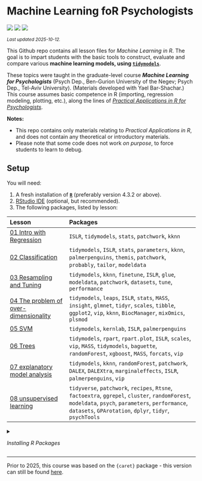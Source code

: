 

# Machine Learning foR Psychologists

[![](https://img.shields.io/badge/Open%20Educational%20Resources-Compatable-brightgreen.png)](https://creativecommons.org/about/program-areas/education-oer/)
[![](https://img.shields.io/badge/CC-BY--NC%204.0-lightgray)](http://creativecommons.org/licenses/by-nc/4.0/)
[![](https://img.shields.io/badge/Language-R-blue.png)](http://cran.r-project.org/)

<sub>*Last updated 2025-10-12.*</sub>

This Github repo contains all lesson files for *Machine Learning in R*.
The goal is to impart students with the basic tools to construct,
evaluate and compare various **machine learning models, using
[`tidymodels`](https://www.tidymodels.org/)**.

These topics were taught in the graduate-level course ***Machine
Learning for Psychologists*** (Psych Dep., Ben-Gurion University of the
Negev; Psych Dep., Tel-Aviv University). (Materials developed with Yael
Bar-Shachar.) This course assumes basic competence in R (importing,
regression modeling, plotting, etc.), along the lines of [*Practical
Applications in R for
Psychologists*](https://github.com/mattansb/Practical-Applications-in-R-for-Psychologists).

**Notes:**

- This repo contains only materials relating to *Practical Applications
  in R*, and does not contain any theoretical or introductory materials.
- Please note that some code does not work *on purpose*, to force
  students to learn to debug.

## Setup

You will need:

1.  A fresh installation of [**`R`**](https://cran.r-project.org/)
    (preferably version 4.3.2 or above).
2.  [RStudio IDE](https://www.rstudio.com/products/rstudio/download/)
    (optional, but recommended).
3.  The following packages, listed by lesson:

| Lesson | Packages |
|:---|:---|
| [01 Intro with Regression](/01%20Intro%20with%20Regression) | `ISLR`, `tidymodels`, `stats`, `patchwork`, `kknn` |
| [02 Classification](/02%20Classification) | `tidymodels`, `ISLR`, `stats`, `parameters`, `kknn`, `palmerpenguins`, `themis`, `patchwork`, `probably`, `tailor`, `modeldata` |
| [03 Resampling and Tuning](/03%20Resampling%20and%20Tuning) | `tidymodels`, `kknn`, `finetune`, `ISLR`, `glue`, `modeldata`, `patchwork`, `datasets`, `tune`, `performance` |
| [04 The problem of over-dimensionality](/04%20The%20problem%20of%20over-dimensionality) | `tidymodels`, `leaps`, `ISLR`, `stats`, `MASS`, `insight`, `glmnet`, `tidyr`, `scales`, `tibble`, `ggplot2`, `vip`, `kknn`, `BiocManager`, `mixOmics`, `plsmod` |
| [05 SVM](/05%20SVM) | `tidymodels`, `kernlab`, `ISLR`, `palmerpenguins` |
| [06 Trees](/06%20Trees) | `tidymodels`, `rpart`, `rpart.plot`, `ISLR`, `scales`, `vip`, `MASS`, `tidymodels`, `baguette`, `randomForest`, `xgboost`, `MASS`, `forcats`, `vip` |
| [07 explanatory model analysis](/07%20explanatory%20model%20analysis) | `tidymodels`, `kknn`, `randomForest`, `patchwork`, `DALEX`, `DALEXtra`, `marginaleffects`, `ISLR`, `palmerpenguins`, `vip` |
| [08 unsupervised learning](/08%20unsupervised%20learning) | `tidyverse`, `patchwork`, `recipes`, `Rtsne`, `factoextra`, `ggrepel`, `cluster`, `randomForest`, `modeldata`, `psych`, `parameters`, `performance`, `datasets`, `GPArotation`, `dplyr`, `tidyr`, `psychTools` |

<details>

<summary>

<i>Installing R Packages</i>
</summary>

You can install all the R packages used by running:

    # in alphabetical order:

    pak::pak(
      c(

        "cran::BiocManager", # 1.30.26
        "cran::DALEX", # 2.5.2
        "cran::DALEXtra", # 2.3.0
        "cran::GPArotation", # 2025.3-1
        "cran::ISLR", # 1.4
        "cran::MASS", # 7.3-65
        "cran::Rtsne", # 0.17
        "cran::baguette", # 1.1.0
        "cran::cluster", # 2.1.8.1
        "cran::dplyr", # 1.1.4
        "cran::factoextra", # 1.0.7
        "cran::finetune", # 1.2.1
        "cran::forcats", # 1.0.0
        "cran::ggplot2", # 4.0.0
        "cran::ggrepel", # 0.9.6
        "cran::glmnet", # 4.1-10
        "cran::glue", # 1.8.0
        "cran::insight", # 1.4.2
        "cran::kernlab", # 0.9-33
        "cran::kknn", # 1.4.1
        "cran::leaps", # 3.2
        "cran::marginaleffects", # 0.30.0
        "bioc::mixOmics", # 6.30.0
        "cran::modeldata", # 1.5.1
        "cran::palmerpenguins", # 0.1.1
        "cran::parameters", # 0.28.2
        "cran::patchwork", # 1.3.2
        "performance", # 0.15.1
        "cran::plsmod", # 1.0.0
        "cran::probably", # 1.1.1
        "cran::psych", # 2.5.6
        "cran::psychTools", # 2.5.7.22
        "cran::randomForest", # 4.7-1.2
        "github::tidymodels/recipes", # 1.3.1.9000
        "cran::rpart", # 4.1.24
        "cran::rpart.plot", # 3.1.3
        "cran::scales", # 1.4.0
        "cran::tailor", # 0.1.0
        "cran::themis", # 1.0.3
        "cran::tibble", # 3.3.0
        "cran::tidymodels", # 1.4.1
        "cran::tidyr", # 1.3.1
        "cran::tidyverse", # 2.0.0
        "cran::tune", # 2.0.0
        "cran::vip", # 0.4.1
        "cran::xgboost" # 1.7.11.1

      )
    )

</details>

------------------------------------------------------------------------

Prior to 2025, this course was based on the `{caret}` package - this
version can still be found
[here](https://github.com/mattansb/Machine-Learning-foR-Psychologists/tree/caret).
